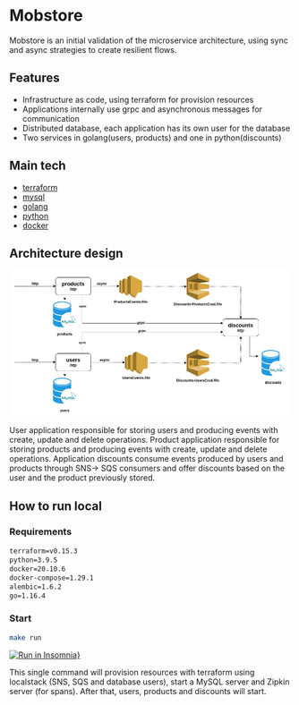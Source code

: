 # Mobstore
Mobstore is an initial validation of the microservice architecture, using sync and async strategies to create resilient flows.

## Features
- Infrastructure as code, using terraform for provision resources
- Applications internally use grpc and asynchronous messages for communication
- Distributed database, each application has its own user for the database
- Two services in golang(users, products) and one in python(discounts)

## Main tech
- [terraform](https://www.terraform.io/)
- [mysql](https://www.mysql.com/)
- [golang](http://golang.org/)
- [python](https://www.python.org/)
- [docker](https://www.docker.com/)

## Architecture design
![Architecture design](Mobstore-design.png?raw=true "Design")

User application responsible for storing users and producing events with create, update and delete operations.
Product application responsible for storing products and producing events with create, update and delete operations.
Application discounts consume events produced by users and products through SNS-> SQS consumers and offer discounts based on the user and the product previously stored.

## How to run local

### Requirements
```
terraform=v0.15.3
python=3.9.5
docker=20.10.6
docker-compose=1.29.1
alembic=1.6.2
go=1.16.4
```

### Start
```sh
make run
```
[![Run in Insomnia}](https://insomnia.rest/images/run.svg)](https://insomnia.rest/run/?label=Mobstore&uri=https%3A%2F%2Fgithub.com%2Fdalmarcogd%2Fmobstore%2Fblob%2Fmain%2FInsomnia_2021-05-18.json)

This single command will provision resources with terraform using localstack (SNS, SQS and database users), start a MySQL server and Zipkin server (for spans). After that, users, products and discounts will start.